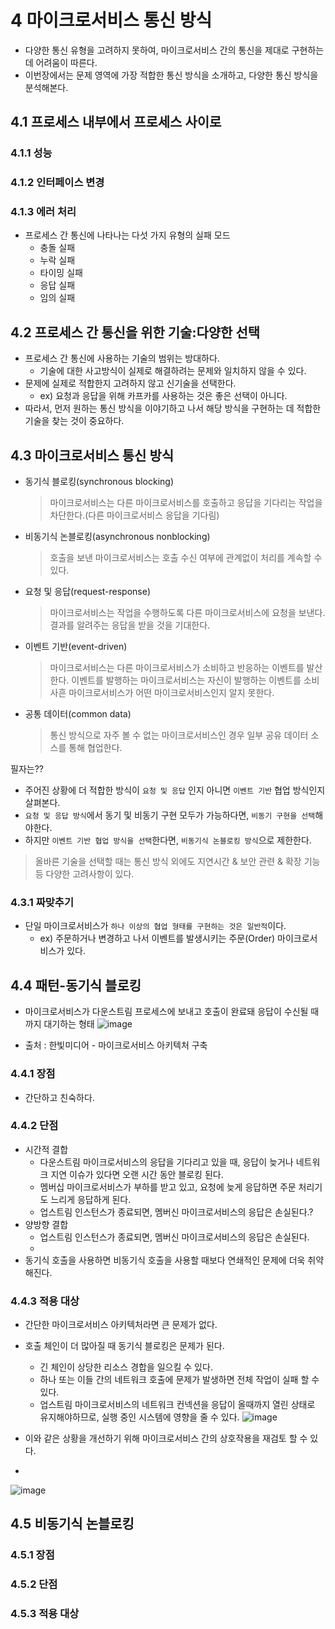 # 4 마이크로서비스 통신 방식
- 다양한 통신 유형을 고려하지 못하여, 마이크로서비스 간의 통신을 제대로 구현하는 데 어려움이 따른다.
- 이번장에서는 문제 영역에 가장 적합한 통신 방식을 소개하고, 다양한 통신 방식을 분석해본다.
## 4.1 프로세스 내부에서 프로세스 사이로
### 4.1.1 성능
### 4.1.2 인터페이스 변경
### 4.1.3 에러 처리
- 프로세스 간 통신에 나타나는 다섯 가지 유형의 실패 모드
  - 충돌 실패 
  - 누락 실패
  - 타이밍 실패
  - 응답 실패
  - 임의 실패 
## 4.2 프로세스 간 통신을 위한 기술:다양한 선택
- 프로세스 간 통신에 사용하는 기술의 범위는 방대하다.
  - 기술에 대한 사고방식이 실제로 해결하려는 문제와 일치하지 않을 수 있다.
- 문제에 실제로 적합한지 고려하지 않고 신기술을 선택한다.
  - ex) 요청과 응답을 위해 카프카를 사용하는 것은 좋은 선택이 아니다.
- 따라서, 먼저 원하는 통신 방식을 이야기하고 나서 해당 방식을 구현하는 데 적합한 기술을 찾는 것이 중요하다.
## 4.3 마이크로서비스 통신 방식
- 동기식 블로킹(synchronous blocking)
  > 마이크로서비스는 다른 마이크로서비스를 호출하고 응답을 기다리는 작업을 차단한다.(다른 마이크로서비스 응답을 기다림)
- 비동기식 논블로킹(asynchronous nonblocking)
  > 호출을 보낸 마이크로서비스는 호출 수신 여부에 관계없이 처리를 계속할 수 있다.
- 요청 및 응답(request-response)
  > 마이크로서비스는 작업을 수행하도록 다른 마이크로서비스에 요청을 보낸다. 결과를 알려주는 응답을 받을 것을 기대한다.
- 이벤트 기반(event-driven)
  > 마이크로서비스는 다른 마이크로서비스가 소비하고 반응하는 이벤트를 발산한다. 이벤트를 발행하는 마이크로서비스는 자신이 발행하는 이벤트를 소비사흔 마이크로서비스가 어떤 마이크로서비스인지 알지 못한다.
- 공통 데이터(common data)
  > 통신 방식으로 자주 볼 수 없는 마이크로서비스인 경우 일부 공유 데이터 소스를 통해 협업한다.


필자는??
- 주어진 상황에 더 적합한 방식이 `요청 및 응답` 인지 아니면 `이벤트 기반` 협업 방식인지 살펴본다.
- `요청 및 응답 방식`에서 동기 및 비동기 구현 모두가 가능하다면, `비동기 구현을 선택`해야한다.
- 하지만 `이벤트 기반 협업 방식을 선택`한다면, `비동기식 논블로킹 방식`으로 제한한다.
> 올바른 기술을 선택할 때는 통신 방식 외에도 지연시간 & 보안 관련 & 확장 기능 등 다양한 고려사항이 있다.

### 4.3.1 짜맞추기
- 단일 마이크로서비스가 `하나 이상의 협업 형태를 구현하는 것은 일반적`이다.
  - ex) 주문하거나 변경하고 나서 이벤트를 발생시키는 주문(Order) 마이크로서비스가 있다. 
## 4.4 패턴-동기식 블로킹
- 마이크로서비스가 다운스트림 프로세스에 보내고 호출이 완료돼 응답이 수신될 때 까지 대기하는 형태
![image](https://github.com/jongwanS/building_microservices/assets/30585897/3e229a1a-1be2-4579-9858-34a87a452b4d)
* 출처 : 한빛미디어 - 마이크로서비스 아키텍처 구축 
### 4.4.1 장점
- 간단하고 친숙하다.
### 4.4.2 단점
- 시간적 결합
  - 다운스트림 마이크로서비스의 응답을 기다리고 있을 때, 응답이 늦거나 네트워크 지연 이슈가 있다면 오랜 시간 동안 블로킹 된다.
  - 멤버십 마이크로서비스가 부하를 받고 있고, 요청에 늦게 응답하면 주문 처리기도 느리게 응답하게 된다.
  - 업스트림 인스턴스가 종료되면, 멤버신 마이크로서비스의 응답은 손실된다.?
- 양방향 결합
  - 업스트림 인스턴스가 종료되면, 멤버신 마이크로서비스의 응답은 손실된다.
  - 
- 동기식 호출을 사용하면 비동기식 호출을 사용할 때보다 연쇄적인 문제에 더욱 취약해진다.
### 4.4.3 적용 대상
- 간단한 마이크로서비스 아키텍처라면 큰 문제가 없다.
- 호출 체인이 더 많아질 때 동기식 블로킹은 문제가 된다.
  - 긴 체인이 상당한 리소스 경합을 일으킬 수 있다.
  - 하나 또는 이들 간의 네트워크 호출에 문제가 발생하면 전체 작업이 실패 할 수 있다.
  - 업스트림 마이크로서비스의 네트워크 컨넥션을 응답이 올때까지 열린 상태로 유지해야하므로, 실행 중인 시스템에 영향을 줄 수 있다.
![image](https://github.com/jongwanS/building_microservices/assets/30585897/0088663a-ef59-4238-b9c0-9b7b48ec9d52)

- 이와 같은 상황을 개선하기 위해 마이크로서비스 간의 상호작용을 재검토 할 수 있다.
- 
![image](https://github.com/jongwanS/building_microservices/assets/30585897/ea2bf8c5-9e24-4314-a075-4e1bf169fe38)


## 4.5 비동기식 논블로킹
### 4.5.1 장점
### 4.5.2 단점
### 4.5.3 적용 대상
